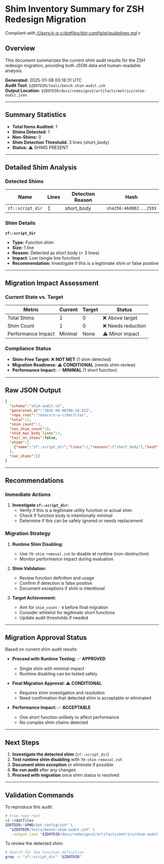 # Shim Inventory Summary for ZSH Redesign Migration

_Compliant with [/Users/s-a-c/dotfiles/dot-config/ai/guidelines.md](/Users/s-a-c/dotfiles/dot-config/ai/guidelines.md) v<checksum>_

## Overview

This document summarizes the current shim audit results for the ZSH redesign migration, providing both JSON data and human-readable analysis.

**Generated:** 2025-01-08 00:18:31 UTC  
**Audit Tool:** `$ZDOTDIR/tools/bench-shim-audit.zsh`  
**Output Location:** `$ZDOTDIR/docs/redesignv2/artifacts/metrics/shim-audit.json`

---

## Summary Statistics

- **Total Items Audited:** 1
- **Shims Detected:** 1
- **Non-Shims:** 0
- **Shim Detection Threshold:** 3 lines (short_body)
- **Status:** ⚠️ SHIMS PRESENT

---

## Detailed Shim Analysis

### Detected Shims

| Name | Lines | Detection Reason | Hash |
|------|-------|------------------|------|
| `zf::script_dir` | 1 | short_body | `sha256:46d882...2593` |

### Shim Details

**`zf::script_dir`**
- **Type:** Function shim
- **Size:** 1 line
- **Reason:** Detected as short body (< 3 lines)
- **Impact:** Low (single line function)
- **Recommendation:** Investigate if this is a legitimate shim or false positive

---

## Migration Impact Assessment

### Current State vs. Target

| Metric | Current | Target | Status |
|--------|---------|---------|---------|
| Total Shims | 1 | 0 | ❌ Above target |
| Shim Count | 1 | 0 | ❌ Needs reduction |
| Performance Impact | Minimal | None | ⚠️ Minor impact |

### Compliance Status

- **Shim-Free Target:** ❌ **NOT MET** (1 shim detected)
- **Migration Readiness:** ⚠️ **CONDITIONAL** (needs shim review)
- **Performance Impact:** ✅ **MINIMAL** (1 short function)

---

## Raw JSON Output

```json
{
  "schema":"shim-audit.v1",
  "generated_at":"2025-09-08T00:18:31Z",
  "repo_root":"/Users/s-a-c/dotfiles",
  "total":1,
  "shim_count":1,
  "non_shim_count":0,
  "shim_max_body_lines":3,
  "fail_on_shims":false,
  "shims":[
    {"name":"zf::script_dir","lines":1,"reasons":["short_body"],"hash":"sha256:46d8823784e8e6bc8464012b8cde8eedb46ee62a4abf8207b23b0ee4207a2593"}
  ],
  "non_shims":[]
}
```

---

## Recommendations

### Immediate Actions

1. **Investigate `zf::script_dir`:**
   - Verify if this is a legitimate utility function or actual shim
   - Check if function body is intentionally minimal
   - Determine if this can be safely ignored or needs replacement

### Migration Strategy

1. **Runtime Shim Disabling:**
   - Use `70-shim-removal.zsh` to disable at runtime (non-destructive)
   - Monitor performance impact during evaluation

2. **Shim Validation:**
   - Review function definition and usage
   - Confirm if detection is false positive
   - Document exceptions if shim is intentional

3. **Target Achievement:**
   - Aim for `shim_count: 0` before final migration
   - Consider whitelist for legitimate short functions
   - Update audit thresholds if needed

---

## Migration Approval Status

Based on current shim audit results:

- **Proceed with Runtime Testing:** ✅ **APPROVED**
  - Single shim with minimal impact
  - Runtime disabling can be tested safely

- **Final Migration Approval:** ⚠️ **CONDITIONAL**
  - Requires shim investigation and resolution
  - Need confirmation that detected shim is acceptable or eliminated

- **Performance Impact:** ✅ **ACCEPTABLE**
  - One short function unlikely to affect performance
  - No complex shim chains detected

---

## Next Steps

1. **Investigate the detected shim** (`zf::script_dir`)
2. **Test runtime shim disabling** with `70-shim-removal.zsh`
3. **Document shim exception** or eliminate if possible
4. **Re-run audit** after any changes
5. **Proceed with migration** once shim status is resolved

---

## Validation Commands

To reproduce this audit:

```bash
# From repo root
cd ~/dotfiles
ZDOTDIR="$PWD/dot-config/zsh" \
  "$ZDOTDIR/tools/bench-shim-audit.zsh" \
  --output-json "$ZDOTDIR/docs/redesignv2/artifacts/metrics/shim-audit.json"
```

To review the detected shim:

```bash
# Search for the function definition
grep -r "zf::script_dir" "$ZDOTDIR"
```
